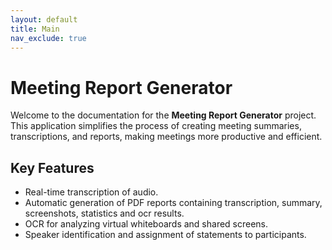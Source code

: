 ```yaml
---
layout: default
title: Main
nav_exclude: true
---
```

# Meeting Report Generator

Welcome to the documentation for the **Meeting Report Generator** project. This application simplifies the process of creating meeting summaries, transcriptions, and reports, making meetings more productive and efficient.

## Key Features
- Real-time transcription of audio.
- Automatic generation of PDF reports containing transcription, summary, screenshots, statistics and ocr results.
- OCR for analyzing virtual whiteboards and shared screens.
- Speaker identification and assignment of statements to participants.

